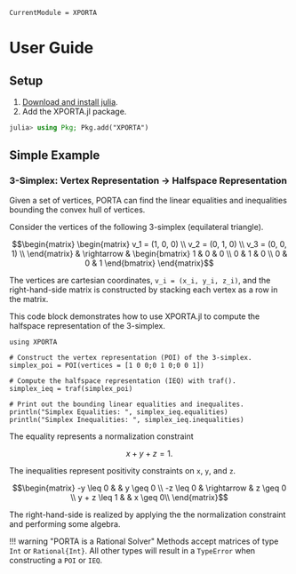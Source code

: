 ```@meta
CurrentModule = XPORTA
```
# User Guide

## Setup

1. [Download and install julia](https://julialang.org/downloads/).
2. Add the XPORTA.jl package.
```julia
julia> using Pkg; Pkg.add("XPORTA")
```

## Simple Example

### 3-Simplex: Vertex Representation -> Halfspace Representation

Given a set of vertices, PORTA can find the linear equalities and
inequalities bounding the convex hull of vertices.

Consider the vertices of the following 3-simplex (equilateral triangle).

```math
\begin{matrix}
\begin{matrix}
v_1 = (1, 0, 0) \\
v_2 = (0, 1, 0) \\
v_3 = (0, 0, 1) \\
\end{matrix} & \rightarrow & \begin{bmatrix}
1 & 0 & 0 \\ 0 & 1 & 0 \\ 0 & 0 & 1
\end{bmatrix}
\end{matrix}
```

The vertices are cartesian coordinates, ``v_i = (x_i, y_i, z_i)``, and the right-hand-side
matrix is constructed by stacking each vertex as a row in the matrix.

This code block demonstrates how to use XPORTA.jl to compute the halfspace
representation of the 3-simplex.

```@example
using XPORTA

# Construct the vertex representation (POI) of the 3-simplex.
simplex_poi = POI(vertices = [1 0 0;0 1 0;0 0 1])

# Compute the halfspace representation (IEQ) with traf().
simplex_ieq = traf(simplex_poi)

# Print out the bounding linear equalities and inequalites.
println("Simplex Equalities: ", simplex_ieq.equalities)
println("Simplex Inequalities: ", simplex_ieq.inequalities)
```

The equality represents a normalization constraint

```math
x + y + z = 1.
```

The inequalities represent positivity constraints on ``x``, ``y``, and ``z``.

```math
\begin{matrix}
-y \leq 0 &  & y \geq 0 \\
-z \leq 0 & \rightarrow & z \geq 0 \\
y + z \leq 1 &  & x \geq 0\\
\end{matrix}
```

The right-hand-side is realized by applying the the normalization constraint and performing
some algebra.

!!! warning "PORTA is a Rational Solver"
    Methods accept matrices of type `Int` or `Rational{Int}`. All other types
    will result in a `TypeError` when constructing a `POI` or `IEQ`.
